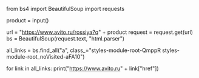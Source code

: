 from bs4 import BeautifulSoup
import requests

product = input()

url = "https://www.avito.ru/rossiya?q" + product
request = request.get(url)
bs = BeautifulSoup(request.text, "html.parser")

all_links = bs.find_all("a", class_="styles-module-root-QmppR styles-module-root_noVisited-aFA10")

for link in all_links:
  print("https://www.avito.ru" + link["href"])
